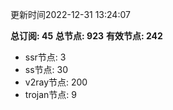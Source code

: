 更新时间2022-12-31 13:24:07

**总订阅: 45**
**总节点: 923**
**有效节点: 242**
- ssr节点: 3
- ss节点: 30
- v2ray节点: 200
- trojan节点: 9
